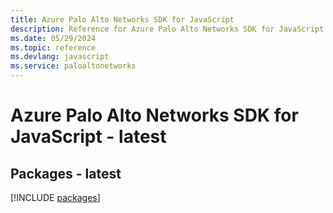 ```yaml
---
title: Azure Palo Alto Networks SDK for JavaScript
description: Reference for Azure Palo Alto Networks SDK for JavaScript
ms.date: 05/29/2024
ms.topic: reference
ms.devlang: javascript
ms.service: paloaltonetworks
---
```

# Azure Palo Alto Networks SDK for JavaScript - latest
## Packages - latest
[!INCLUDE [packages](palo-alto-networks-index.md)]